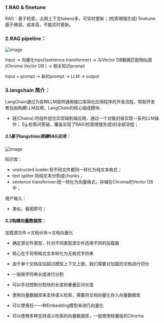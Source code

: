 ### 1.RAG & finetune
RAG：基于检索，占用上下文tokens多，可实时更新；(检索增强生成)
finetune:基于微调，成本高，不能实时更新。

### 2.RAG pipeline：
![image](https://github.com/hzsun1995/internlm-course/assets/136775620/9b7b1ec6-e2f3-411e-9dd5-daac7ecc1344)

input -> 向量化input(sentence transformer) -> 与Vector DB数据匹配相似度(Chroma Vector DB ) -> 相关知识prompt

input + prompt -> 新的prompt -> LLM -> output

### 3.langchain 简介：
LangChain通过为各种LLM提供通用接口来简化应用程序的开发流程，帮助开发者自由构建LLM应用。LangChain的核心组成模块:
- 链(Chains):将组件组合实现端到端应用，通过一个对象封装实现一系列LLM操作；
    Eg.检索问答链，覆盖实现了RAG(检索增强生成)的全部流程；

##### 3.1基于langchian搭建RAG应用：
![image](https://github.com/hzsun1995/internlm-course/assets/136775620/72ea4142-eb99-4f0d-b902-e20e91bdf106)

知识库：
- unstructed loader:将不同文件都同一转化为纯文本格式；
- text spliter:将纯文本分割成chunks；
- sentence transformer:统一转化为向量格式，存储在Chroma的Vector DB中；

用户输入：
- 类似，看图即可；

#### 3.2构建向量数据库：
加载源文件→文档分块→文档向量化
- 确定源文件类型，针对不同类型源文件选用不同的加载器
  
 - 核心在于将带格式文本转化为无格式字符串

- 由于单个文档往往超过模型上下文上限，我们需要对加载的文档进行切分
  
 - 一般按字符串长度进行分割

 - 可以手动控制分割块的长度和重叠区间长度

- 使用向量数据库来支持语义检索，需要将文档向量化存入向量数据库

 - 可以使用任一—种Embedding模型来进行向量化

 - 可以使用多种支持语义检索的向量数据库，一般使用轻量级的Chroma
